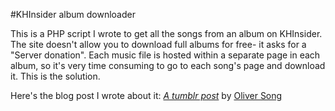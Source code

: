 #KHInsider album downloader

This is a PHP script I wrote to get all the songs from an album on KHInsider. The site doesn't allow you to download full albums for free- it asks for a "Server donation". Each music file is hosted within a separate page in each album, so it's very time consuming to go to each song's page and download it. This is the solution.

Here's the blog post I wrote about it: [*A tumblr post*](http://ollieoblivious.tumblr.com/post/6360673677/the-cowboy-bepop-soundtrack) by [Oliver Song](http://olli.es)